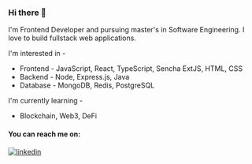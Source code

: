 ### Hi there 👋

I'm Frontend Developer and pursuing master's in Software Engineering.
I love to build fullstack web applications. 

I'm interested in -
- Frontend - JavaScript, React, TypeScript, Sencha ExtJS, HTML, CSS
- Backend - Node, Express.js, Java
- Database - MongoDB, Redis, PostgreSQL

I'm currently learning -
- Blockchain, Web3, DeFi

#### You can reach me on: 
[![linkedin](https://img.shields.io/badge/linkedin-0A66C2?style=for-the-badge&logo=linkedin&logoColor=white)](https://www.linkedin.com/in/mohit-yeware-a47684164/)
